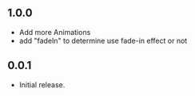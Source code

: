 ## 1.0.0

* Add more Animations
* add "fadeIn" to determine use fade-in effect or not

## 0.0.1

* Initial release.
